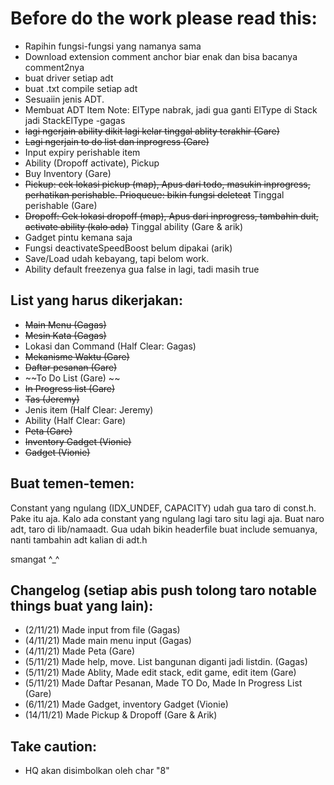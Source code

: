 # **Before do the work please read this:**

- Rapihin fungsi-fungsi yang namanya sama
- Download extension comment anchor biar enak dan bisa bacanya comment2nya
- buat driver setiap adt
- buat .txt compile setiap adt
- Sesuaiin jenis ADT.
- Membuat ADT Item Note: ElType nabrak, jadi gua ganti ElType di Stack jadi StackElType -gagas
- ~~lagi ngerjain ability dikit lagi kelar tinggal ablity terakhir (Gare)~~
- ~~Lagi ngerjain to do list dan inprogress (Gare)~~
- Input expiry perishable item
- Ability (Dropoff activate), Pickup
- Buy Inventory (Gare)
- ~~Pickup: cek lokasi pickup (map), Apus dari todo, masukin inprogress, perhatikan perishable. Prioqueue: bikin fungsi deleteat~~ Tinggal perishable (Gare)
- ~~Dropoff: Cek lokasi dropoff (map), Apus dari inprogress, tambahin duit, activate ability (kalo ada)~~ Tinggal ability (Gare & arik)
- Gadget pintu kemana saja
- Fungsi deactivateSpeedBoost belum dipakai (arik)
- Save/Load udah kebayang, tapi belom work.
- Ability default freezenya gua false in lagi, tadi masih true

## List yang harus dikerjakan:

- ~~Main Menu (Gagas)~~
- ~~Mesin Kata (Gagas)~~
- Lokasi dan Command (Half Clear: Gagas)
- ~~Mekanisme Waktu (Gare)~~
- ~~Daftar pesanan (Gare)~~
- ~~To Do List (Gare) ~~
- ~~In Progress list (Gare)~~
- ~~Tas (Jeremy)~~
- Jenis item (Half Clear: Jeremy)
- Ability (Half Clear: Gare)
- ~~Peta (Gare)~~
- ~~Inventory Gadget (Vionie)~~
- ~~Gadget (Vionie)~~

## **Buat temen-temen:**

Constant yang ngulang (IDX_UNDEF, CAPACITY) udah gua taro di const.h. Pake itu aja. Kalo ada constant yang ngulang lagi taro situ lagi aja.
Buat naro adt, taro di lib/namaadt.
Gua udah bikin headerfile buat include semuanya, nanti tambahin adt kalian di adt.h

smangat ^\_^

## **Changelog (setiap abis push tolong taro notable things buat yang lain):**

- (2/11/21) Made input from file (Gagas)
- (4/11/21) Made main menu input (Gagas)
- (4/11/21) Made Peta (Gare)
- (5/11/21) Made help, move. List bangunan diganti jadi listdin. (Gagas)
- (5/11/21) Made Ablity, Made edit stack, edit game, edit item (Gare)
- (5/11/21) Made Daftar Pesanan, Made TO Do, Made In Progress List (Gare)
- (6/11/21) Made Gadget, inventory Gadget (Vionie)
- (14/11/21) Made Pickup & Dropoff (Gare & Arik)

## Take caution:

- HQ akan disimbolkan oleh char "8"

